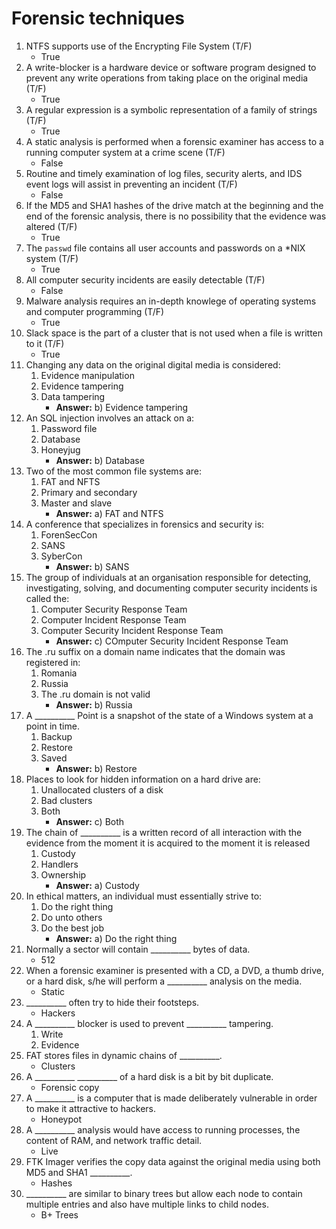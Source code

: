 # Forensic techniques

1. NTFS supports use of the Encrypting File System (T/F)
	- True
2. A write-blocker is a hardware device or software program designed to prevent any write operations from taking place on the original media (T/F)
	- True
3. A regular expression is a symbolic representation of a family of strings (T/F)
	- True
4. A static analysis is performed when a forensic examiner has access to a running computer system at a crime scene (T/F)
	- False
5. Routine and timely examination of log files, security alerts, and IDS event logs will assist in preventing an incident (T/F)
	- False
6. If the MD5 and SHA1 hashes of the drive match at the beginning and the end of the forensic analysis, there is no possibility that the evidence was altered (T/F)
	- True
7. The `passwd` file contains all user accounts and passwords on a \*NIX system (T/F)
	- True
8. All computer security incidents are easily detectable (T/F)
	- False
9. Malware analysis requires an in-depth knowlege of operating systems and computer programming (T/F)
	- True
10. Slack space is the part of a cluster that is not used when a file is written to it (T/F)
	- True
11. Changing any data on the original digital media is considered:
	1. Evidence manipulation
	2. Evidence tampering
	3. Data tampering
		- **Answer:** b) Evidence tampering
12. An SQL injection involves an attack on a:
	1. Password file
	2. Database
	3. Honeyjug
		- **Answer:** b) Database
13. Two of the most common file systems are:
	1. FAT and NFTS
	2. Primary and secondary
	3. Master and slave
		- **Answer:** a) FAT and NTFS
14. A conference that specializes in forensics and security is:
	1. ForenSecCon
	2. SANS
	3. SyberCon
		- **Answer:** b) SANS
15. The group of individuals at an organisation responsible for detecting, investigating, solving, and documenting computer security incidents is called the:
	1. Computer Security Response Team
	2. Computer Incident Response Team
	3. Computer Security Incident Response Team
		- **Answer:** c) COmputer Security Incident Response Team
16. The .ru suffix on a domain name indicates that the domain was registered in:
	1. Romania
	2. Russia
	3. The .ru domain is not valid
		- **Answer:** b) Russia
17. A \_\_\_\_\_\_\_\_\_\_ Point is a snapshot of the state of a Windows system at a point in time.
	1. Backup
	2. Restore
	3. Saved
		- **Answer:** b) Restore
18. Places to look for hidden information on a hard drive are:
	1. Unallocated clusters of a disk
	2. Bad clusters
	3. Both
		- **Answer:** c) Both
19. The chain of \_\_\_\_\_\_\_\_\_\_ is a written record of all interaction with the evidence from the moment it is acquired to the moment it is released
	1. Custody
	2. Handlers
	3. Ownership
		- **Answer:** a) Custody
20. In ethical matters, an individual must essentially strive to:
	1. Do the right thing
	2. Do unto others
	3. Do the best job
		- **Answer:** a) Do the right thing
21. Normally a sector will contain \_\_\_\_\_\_\_\_\_\_ bytes of data.
	- 512
22. When a forensic examiner is presented with a CD, a DVD, a thumb drive, or a hard disk, s/he will perform a \_\_\_\_\_\_\_\_\_\_ analysis on the media.
	- Static
23. \_\_\_\_\_\_\_\_\_\_ often try to hide their footsteps.
	- Hackers
24. A \_\_\_\_\_\_\_\_\_\_ blocker is used to prevent \_\_\_\_\_\_\_\_\_\_ tampering.
	1. Write
	2. Evidence
25. FAT stores files in dynamic chains of \_\_\_\_\_\_\_\_\_\_.
	- Clusters
26. A \_\_\_\_\_\_\_\_\_\_ \_\_\_\_\_\_\_\_\_\_ of a hard disk is a bit by bit duplicate.
	- Forensic copy
27. A \_\_\_\_\_\_\_\_\_\_ is a computer that is made deliberately vulnerable in order to make it attractive to hackers.
	- Honeypot
28. A \_\_\_\_\_\_\_\_\_\_ analysis would have access to running processes, the content of RAM, and network traffic detail.
	- Live
29. FTK Imager verifies the copy data against the original media using both MD5 and SHA1 \_\_\_\_\_\_\_\_\_\_.
	- Hashes
30. \_\_\_\_\_\_\_\_\_\_ are similar to binary trees but allow each node to contain multiple entries and also have multiple links to child nodes.
	- B+ Trees
